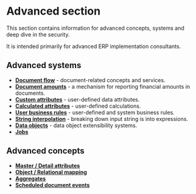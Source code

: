 # Advanced section

This section contains information for advanced concepts, systems and deep dive in the security.

It is intended primarily for advanced ERP implementation consultants.

## Advanced systems

- **[Document flow](https://docs.erp.net/tech/advanced/document-flow/index.html)** - document-related concepts and services.
- **[Document amounts](https://docs.erp.net/tech/advanced/document-amounts/index.html)** - a mechanism for reporting financial amounts in documents.
- **[Custom attributes](https://docs.erp.net/tech/advanced/custom-attributes/index.html)** - user-defined data attributes.
- **[Calculated attributes](https://docs.erp.net/tech/advanced/calculated-attributes/index.html)** - user-defined calculations.
- **[User business rules](https://docs.erp.net/tech/advanced/user-business-rules/index.html)** - user-defined and system business rules.
- **[String interpolation](https://docs.erp.net/tech/advanced/string-interpolation/index.html)** - breaking down input string is into expressions.
- **[Data objects](https://docs.erp.net/tech/advanced/data-objects/index.html)** - data object extensibility systems.
- **[Jobs](https://docs.erp.net/tech/advanced/jobs/index.html)**

## Advanced concepts

- **[Master / Detail attributes](https://docs.erp.net/tech/advanced/concepts/master-detail-attributes.html)**
- **[Object / Relational mapping](https://docs.erp.net/tech/advanced/concepts/object-relational-mapping.html)**
- **[Aggregates](https://docs.erp.net/tech/advanced/concepts/aggregates.html)**
- **[Scheduled document events](https://docs.erp.net/tech/advanced/concepts/scheduled-document-events/index.html)**
